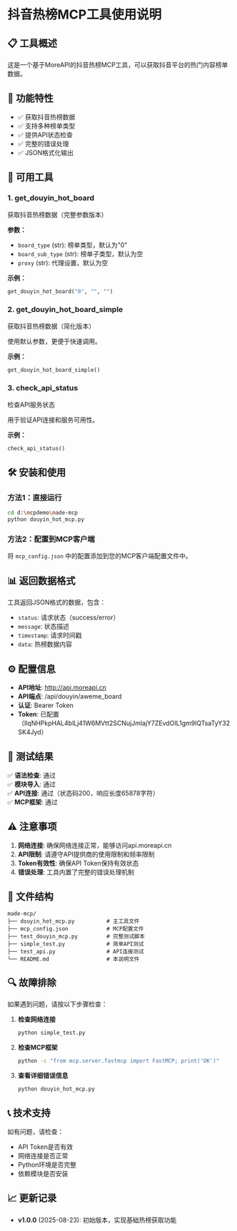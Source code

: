 # 抖音热榜MCP工具使用说明

## 📋 工具概述

这是一个基于MoreAPI的抖音热榜MCP工具，可以获取抖音平台的热门内容榜单数据。

## 🚀 功能特性

- ✅ 获取抖音热榜数据
- ✅ 支持多种榜单类型
- ✅ 提供API状态检查
- ✅ 完整的错误处理
- ✅ JSON格式化输出

## 🔧 可用工具

### 1. get_douyin_hot_board
获取抖音热榜数据（完整参数版本）

**参数：**
- `board_type` (str): 榜单类型，默认为"0"
- `board_sub_type` (str): 榜单子类型，默认为空
- `proxy` (str): 代理设置，默认为空

**示例：**
```python
get_douyin_hot_board("0", "", "")
```

### 2. get_douyin_hot_board_simple
获取抖音热榜数据（简化版本）

使用默认参数，更便于快速调用。

**示例：**
```python
get_douyin_hot_board_simple()
```

### 3. check_api_status
检查API服务状态

用于验证API连接和服务可用性。

**示例：**
```python
check_api_status()
```

## 🛠️ 安装和使用

### 方法1：直接运行
```bash
cd d:\mcpdemo\made-mcp
python douyin_hot_mcp.py
```

### 方法2：配置到MCP客户端
将 `mcp_config.json` 中的配置添加到您的MCP客户端配置文件中。

## 📊 返回数据格式

工具返回JSON格式的数据，包含：
- `status`: 请求状态（success/error）
- `message`: 状态描述
- `timestamp`: 请求时间戳
- `data`: 热榜数据内容

## ⚙️ 配置信息

- **API地址**: http://api.moreapi.cn
- **API端点**: /api/douyin/aweme_board
- **认证**: Bearer Token
- **Token**: 已配置（llqNHPkpHAL4blLj41W6MVtt2SCNujJmlajY7ZEvdOlL1gm9lQTsaTyY32SK4Jyd）

## 🧪 测试结果

✅ **语法检查**: 通过  
✅ **模块导入**: 通过  
✅ **API连接**: 通过（状态码200，响应长度65878字符）  
✅ **MCP框架**: 通过  

## ⚠️ 注意事项

1. **网络连接**: 确保网络连接正常，能够访问api.moreapi.cn
2. **API限制**: 请遵守API提供商的使用限制和频率限制
3. **Token有效性**: 确保API Token保持有效状态
4. **错误处理**: 工具内置了完整的错误处理机制

## 📝 文件结构

```
made-mcp/
├── douyin_hot_mcp.py          # 主工具文件
├── mcp_config.json            # MCP配置文件
├── test_douyin_mcp.py         # 完整测试脚本
├── simple_test.py             # 简单API测试
├── test_api.py                # API连接测试
└── README.md                  # 本说明文件
```

## 🔍 故障排除

如果遇到问题，请按以下步骤检查：

1. **检查网络连接**
   ```bash
   python simple_test.py
   ```

2. **检查MCP框架**
   ```bash
   python -c "from mcp.server.fastmcp import FastMCP; print('OK')"
   ```

3. **查看详细错误信息**
   ```bash
   python douyin_hot_mcp.py
   ```

## 📞 技术支持

如有问题，请检查：
- API Token是否有效
- 网络连接是否正常
- Python环境是否完整
- 依赖模块是否安装

## 📈 更新记录

- **v1.0.0** (2025-08-23): 初始版本，实现基础热榜获取功能
